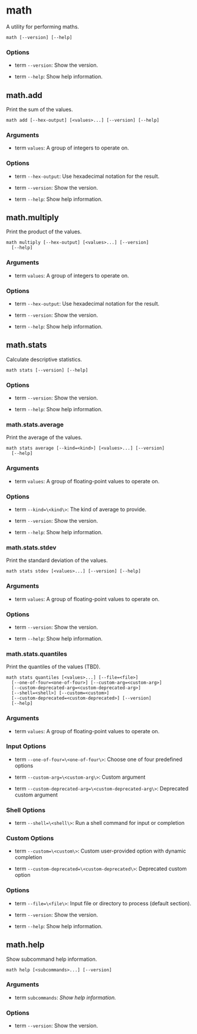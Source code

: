 # math

<!-- Generated by swift-argument-parser -->

A utility for performing maths.

```
math [--version] [--help]
```

### Options

- term `--version`:
Show the version.

- term `--help`:
Show help information.

## math.add

Print the sum of the values.

```
math add [--hex-output] [<values>...] [--version] [--help]
```

### Arguments

- term `values`:
A group of integers to operate on.

### Options

- term `--hex-output`:
Use hexadecimal notation for the result.

- term `--version`:
Show the version.

- term `--help`:
Show help information.

## math.multiply

Print the product of the values.

```
math multiply [--hex-output] [<values>...] [--version]
  [--help]
```

### Arguments

- term `values`:
A group of integers to operate on.

### Options

- term `--hex-output`:
Use hexadecimal notation for the result.

- term `--version`:
Show the version.

- term `--help`:
Show help information.

## math.stats

Calculate descriptive statistics.

```
math stats [--version] [--help]
```

### Options

- term `--version`:
Show the version.

- term `--help`:
Show help information.

### math.stats.average

Print the average of the values.

```
math stats average [--kind=<kind>] [<values>...] [--version]
  [--help]
```

### Arguments

- term `values`:
A group of floating-point values to operate on.

### Options

- term `--kind=\<kind\>`:
The kind of average to provide.

- term `--version`:
Show the version.

- term `--help`:
Show help information.

### math.stats.stdev

Print the standard deviation of the values.

```
math stats stdev [<values>...] [--version] [--help]
```

### Arguments

- term `values`:
A group of floating-point values to operate on.

### Options

- term `--version`:
Show the version.

- term `--help`:
Show help information.

### math.stats.quantiles

Print the quantiles of the values (TBD).

```
math stats quantiles [<values>...] [--file=<file>]
  [--one-of-four=<one-of-four>] [--custom-arg=<custom-arg>]
  [--custom-deprecated-arg=<custom-deprecated-arg>]
  [--shell=<shell>] [--custom=<custom>]
  [--custom-deprecated=<custom-deprecated>] [--version]
  [--help]
```

### Arguments

- term `values`:
A group of floating-point values to operate on.

### Input Options

- term `--one-of-four=\<one-of-four\>`:
Choose one of four predefined options

- term `--custom-arg=\<custom-arg\>`:
Custom argument

- term `--custom-deprecated-arg=\<custom-deprecated-arg\>`:
Deprecated custom argument

### Shell Options

- term `--shell=\<shell\>`:
Run a shell command for input or completion

### Custom Options

- term `--custom=\<custom\>`:
Custom user-provided option with dynamic completion

- term `--custom-deprecated=\<custom-deprecated\>`:
Deprecated custom option

### Options

- term `--file=\<file\>`:
Input file or directory to process (default section).

- term `--version`:
Show the version.

- term `--help`:
Show help information.

## math.help

Show subcommand help information.

```
math help [<subcommands>...] [--version]
```

### Arguments

- term `subcommands`:
*Show help information.*

### Options

- term `--version`:
Show the version.
